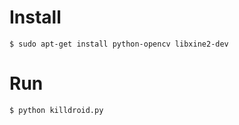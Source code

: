# Install

    $ sudo apt-get install python-opencv libxine2-dev 

# Run

    $ python killdroid.py

